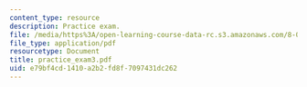 ```yaml
---
content_type: resource
description: Practice exam.
file: /media/https%3A/open-learning-course-data-rc.s3.amazonaws.com/8-01l-physics-i-classical-mechanics-fall-2005/e79bf4cd1410a2b2fd8f7097431dc262_practice_exam3.pdf
file_type: application/pdf
resourcetype: Document
title: practice_exam3.pdf
uid: e79bf4cd-1410-a2b2-fd8f-7097431dc262
---
```

